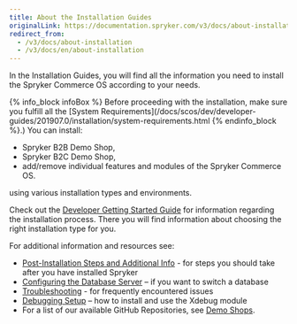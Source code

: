 ```yaml
---
title: About the Installation Guides
originalLink: https://documentation.spryker.com/v3/docs/about-installation
redirect_from:
  - /v3/docs/about-installation
  - /v3/docs/en/about-installation
---
```


In the Installation Guides, you will find all the information you need to install the Spryker Commerce OS according to your needs.

{% info_block infoBox %}
Before proceeding with the installation, make sure you fulfill all the [System Requirements](/docs/scos/dev/developer-guides/201907.0/installation/system-requirements.html
{% endinfo_block %}.)
You can install:

* Spryker B2B Demo Shop,
* Spryker B2C Demo Shop,
* add/remove individual features and modules of the Spryker Commerce OS.

using various installation types and environments.
 
Check out the [Developer Getting Started Guide](/docs/scos/dev/developer-guides/201907.0/developer-getting-started-guide.html) for information regarding the installation process. There you will find information about choosing the right installation type for you.

For additional information and resources see:

* [Post-Installation Steps and Additional Info](/docs/scos/dev/developer-guides/201907.0/installation/post-installation-steps-and-additional-info.html) - for steps you should take after you have installed Spryker
* [Configuring the Database Server](/docs/scos/dev/developer-guides/201907.0/installation/configuring-the-database-server.html) – if you want to switch a database
* [Troubleshooting](https://documentation.spryker.com/v3/docs/troubleshooting) - for frequently encountered issues
* [Debugging Setup](/docs/scos/dev/developer-guides/201907.0/installation/debugging/debugging-setup.html) – how to install and use the Xdebug module
* For a list of our available GitHub Repositories, see [Demo Shops](/docs/scos/dev/about-spryker/201907.0/demo-shops.html).
